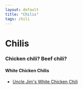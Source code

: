 ```yaml
---
layout: default
title: "Chilis"
tags: chili
---
```

# Chilis

### Chicken chili?  Beef chili?

#### White Chicken Chilis
* [Uncle Jim's White Chicken Chili]({{site.github.url}}/Chilis/UncleJimsWhiteChickenChili/index.html)
